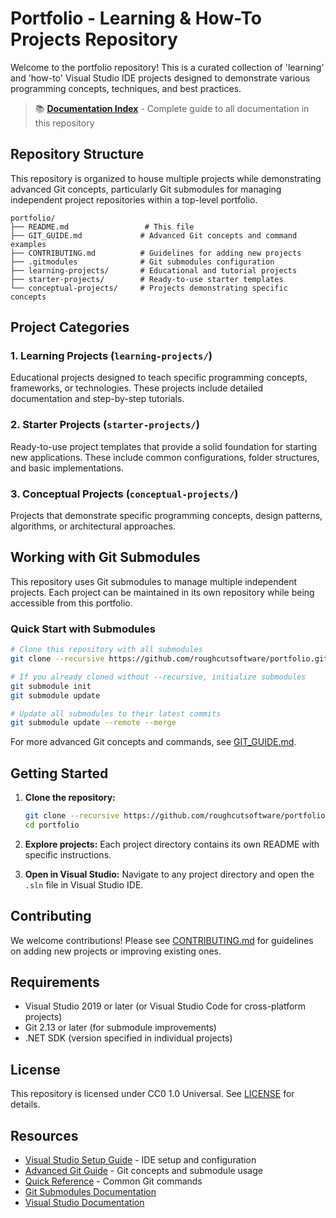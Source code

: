 # Portfolio - Learning & How-To Projects Repository

Welcome to the portfolio repository! This is a curated collection of 'learning' and 'how-to' Visual Studio IDE projects designed to demonstrate various programming concepts, techniques, and best practices.

> 📚 **[Documentation Index](DOCUMENTATION_INDEX.md)** - Complete guide to all documentation in this repository

## Repository Structure

This repository is organized to house multiple projects while demonstrating advanced Git concepts, particularly Git submodules for managing independent project repositories within a top-level portfolio.

```
portfolio/
├── README.md                 # This file
├── GIT_GUIDE.md             # Advanced Git concepts and command examples
├── CONTRIBUTING.md          # Guidelines for adding new projects
├── .gitmodules              # Git submodules configuration
├── learning-projects/       # Educational and tutorial projects
├── starter-projects/        # Ready-to-use starter templates
└── conceptual-projects/     # Projects demonstrating specific concepts
```

## Project Categories

### 1. Learning Projects (`learning-projects/`)
Educational projects designed to teach specific programming concepts, frameworks, or technologies. These projects include detailed documentation and step-by-step tutorials.

### 2. Starter Projects (`starter-projects/`)
Ready-to-use project templates that provide a solid foundation for starting new applications. These include common configurations, folder structures, and basic implementations.

### 3. Conceptual Projects (`conceptual-projects/`)
Projects that demonstrate specific programming concepts, design patterns, algorithms, or architectural approaches.

## Working with Git Submodules

This repository uses Git submodules to manage multiple independent projects. Each project can be maintained in its own repository while being accessible from this portfolio.

### Quick Start with Submodules

```bash
# Clone this repository with all submodules
git clone --recursive https://github.com/roughcutsoftware/portfolio.git

# If you already cloned without --recursive, initialize submodules
git submodule init
git submodule update

# Update all submodules to their latest commits
git submodule update --remote --merge
```

For more advanced Git concepts and commands, see [GIT_GUIDE.md](GIT_GUIDE.md).

## Getting Started

1. **Clone the repository:**
   ```bash
   git clone --recursive https://github.com/roughcutsoftware/portfolio.git
   cd portfolio
   ```

2. **Explore projects:**
   Each project directory contains its own README with specific instructions.

3. **Open in Visual Studio:**
   Navigate to any project directory and open the `.sln` file in Visual Studio IDE.

## Contributing

We welcome contributions! Please see [CONTRIBUTING.md](CONTRIBUTING.md) for guidelines on adding new projects or improving existing ones.

## Requirements

- Visual Studio 2019 or later (or Visual Studio Code for cross-platform projects)
- Git 2.13 or later (for submodule improvements)
- .NET SDK (version specified in individual projects)

## License

This repository is licensed under CC0 1.0 Universal. See [LICENSE](LICENSE) for details.

## Resources

- [Visual Studio Setup Guide](VISUAL_STUDIO_SETUP.md) - IDE setup and configuration
- [Advanced Git Guide](GIT_GUIDE.md) - Git concepts and submodule usage
- [Quick Reference](QUICK_REFERENCE.md) - Common Git commands
- [Git Submodules Documentation](https://git-scm.com/book/en/v2/Git-Tools-Submodules)
- [Visual Studio Documentation](https://docs.microsoft.com/en-us/visualstudio/)